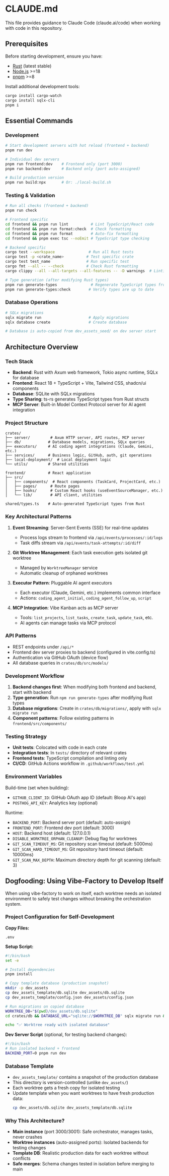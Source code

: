 # CLAUDE.md

This file provides guidance to Claude Code (claude.ai/code) when working with code in this repository.

## Prerequisites

Before starting development, ensure you have:
- [Rust](https://rustup.rs/) (latest stable)
- [Node.js](https://nodejs.org/) >=18
- [pnpm](https://pnpm.io/) >=8

Install additional development tools:
```bash
cargo install cargo-watch
cargo install sqlx-cli
pnpm i
```

## Essential Commands

### Development
```bash
# Start development servers with hot reload (frontend + backend)
pnpm run dev

# Individual dev servers
pnpm run frontend:dev    # Frontend only (port 3000)
pnpm run backend:dev     # Backend only (port auto-assigned)

# Build production version
pnpm run build:npx       # Or: ./local-build.sh
```

### Testing & Validation
```bash
# Run all checks (frontend + backend)
pnpm run check

# Frontend specific
cd frontend && pnpm run lint          # Lint TypeScript/React code
cd frontend && pnpm run format:check  # Check formatting
cd frontend && pnpm run format        # Auto-fix formatting
cd frontend && pnpm exec tsc --noEmit # TypeScript type checking

# Backend specific  
cargo test --workspace               # Run all Rust tests
cargo test -p <crate_name>          # Test specific crate
cargo test test_name                # Run specific test
cargo fmt --all -- --check          # Check Rust formatting
cargo clippy --all --all-targets --all-features -- -D warnings  # Linting

# Type generation (after modifying Rust types)
pnpm run generate-types               # Regenerate TypeScript types from Rust
pnpm run generate-types:check        # Verify types are up to date
```

### Database Operations
```bash
# SQLx migrations
sqlx migrate run                     # Apply migrations
sqlx database create                 # Create database

# Database is auto-copied from dev_assets_seed/ on dev server start
```

## Architecture Overview

### Tech Stack
- **Backend**: Rust with Axum web framework, Tokio async runtime, SQLx for database
- **Frontend**: React 18 + TypeScript + Vite, Tailwind CSS, shadcn/ui components  
- **Database**: SQLite with SQLx migrations
- **Type Sharing**: ts-rs generates TypeScript types from Rust structs
- **MCP Server**: Built-in Model Context Protocol server for AI agent integration

### Project Structure
```
crates/
├── server/         # Axum HTTP server, API routes, MCP server
├── db/            # Database models, migrations, SQLx queries
├── executors/     # AI coding agent integrations (Claude, Gemini, etc.)
├── services/      # Business logic, GitHub, auth, git operations
├── local-deployment/  # Local deployment logic
└── utils/         # Shared utilities

frontend/          # React application
├── src/
│   ├── components/  # React components (TaskCard, ProjectCard, etc.)
│   ├── pages/      # Route pages
│   ├── hooks/      # Custom React hooks (useEventSourceManager, etc.)
│   └── lib/        # API client, utilities

shared/types.ts    # Auto-generated TypeScript types from Rust
```

### Key Architectural Patterns

1. **Event Streaming**: Server-Sent Events (SSE) for real-time updates
   - Process logs stream to frontend via `/api/events/processes/:id/logs`
   - Task diffs stream via `/api/events/task-attempts/:id/diff`

2. **Git Worktree Management**: Each task execution gets isolated git worktree
   - Managed by `WorktreeManager` service
   - Automatic cleanup of orphaned worktrees

3. **Executor Pattern**: Pluggable AI agent executors
   - Each executor (Claude, Gemini, etc.) implements common interface
   - Actions: `coding_agent_initial`, `coding_agent_follow_up`, `script`

4. **MCP Integration**: Vibe Kanban acts as MCP server
   - Tools: `list_projects`, `list_tasks`, `create_task`, `update_task`, etc.
   - AI agents can manage tasks via MCP protocol

### API Patterns

- REST endpoints under `/api/*`
- Frontend dev server proxies to backend (configured in vite.config.ts)
- Authentication via GitHub OAuth (device flow)
- All database queries in `crates/db/src/models/`

### Development Workflow

1. **Backend changes first**: When modifying both frontend and backend, start with backend
2. **Type generation**: Run `npm run generate-types` after modifying Rust types
3. **Database migrations**: Create in `crates/db/migrations/`, apply with `sqlx migrate run`
4. **Component patterns**: Follow existing patterns in `frontend/src/components/`

### Testing Strategy

- **Unit tests**: Colocated with code in each crate
- **Integration tests**: In `tests/` directory of relevant crates  
- **Frontend tests**: TypeScript compilation and linting only
- **CI/CD**: GitHub Actions workflow in `.github/workflows/test.yml`

### Environment Variables

Build-time (set when building):
- `GITHUB_CLIENT_ID`: GitHub OAuth app ID (default: Bloop AI's app)
- `POSTHOG_API_KEY`: Analytics key (optional)

Runtime:
- `BACKEND_PORT`: Backend server port (default: auto-assign)
- `FRONTEND_PORT`: Frontend dev port (default: 3000)
- `HOST`: Backend host (default: 127.0.0.1)
- `DISABLE_WORKTREE_ORPHAN_CLEANUP`: Debug flag for worktrees
- `GIT_SCAN_TIMEOUT_MS`: Git repository scan timeout (default: 5000ms)
- `GIT_SCAN_HARD_TIMEOUT_MS`: Git repository hard timeout (default: 10000ms)
- `GIT_SCAN_MAX_DEPTH`: Maximum directory depth for git scanning (default: 3)

## Dogfooding: Using Vibe-Factory to Develop Itself

When using vibe-factory to work on itself, each worktree needs an isolated environment to safely test changes without breaking the orchestration system.

### Project Configuration for Self-Development

**Copy Files:**
```
.env
```

**Setup Script:**
```bash
#!/bin/bash
set -e

# Install dependencies
pnpm install

# Copy template database (production snapshot)
mkdir -p dev_assets
cp dev_assets_template/db.sqlite dev_assets/db.sqlite
cp dev_assets_template/config.json dev_assets/config.json

# Run migrations on copied database
WORKTREE_DB="$(pwd)/dev_assets/db.sqlite"
cd crates/db && DATABASE_URL="sqlite://$WORKTREE_DB" sqlx migrate run && cd ../..

echo "✅ Worktree ready with isolated database"
```

**Dev Server Script** (optional, for testing backend changes):
```bash
#!/bin/bash
# Run isolated backend + frontend
BACKEND_PORT=0 pnpm run dev
```

### Database Template

- `dev_assets_template/` contains a snapshot of the production database
- This directory is version-controlled (unlike `dev_assets/`)
- Each worktree gets a fresh copy for isolated testing
- Update template when you want worktrees to have fresh production data:
  ```bash
  cp dev_assets/db.sqlite dev_assets_template/db.sqlite
  ```

### Why This Architecture?

- **Main instance** (port 3000/3001): Safe orchestrator, manages tasks, never crashes
- **Worktree instances** (auto-assigned ports): Isolated backends for testing changes
- **Template DB**: Realistic production data for each worktree without conflicts
- **Safe merges**: Schema changes tested in isolation before merging to main